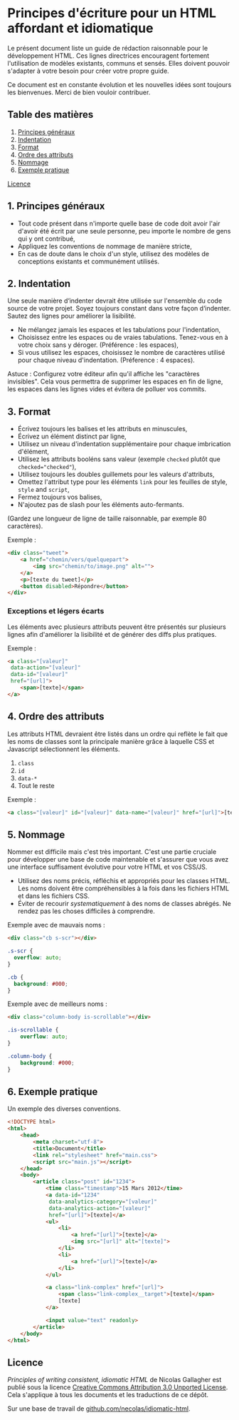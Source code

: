 # Principes d'écriture pour un HTML affordant et idiomatique

Le présent document liste un guide de rédaction raisonnable pour le développement HTML.
Ces lignes directrices encouragent fortement l'utilisation de modèles existants, communs et sensés.
Elles doivent pouvoir s'adapter à votre besoin pour créer votre propre guide.

Ce document est en constante évolution et les nouvelles idées sont toujours les bienvenues.
Merci de bien vouloir contribuer.


## Table des matières

1. [Principes généraux](#general-principles)
2. [Indentation](#whitespace)
3. [Format](#format)
4. [Ordre des attributs](#attribute-order)
5. [Nommage](#naming)
6. [Exemple pratique](#example)

[Licence](#license)


<a name="general-principles"></a>
## 1. Principes généraux

* Tout code présent dans n'importe quelle base de code doit avoir l'air d'avoir été écrit par une seule personne,
  peu importe le nombre de gens qui y ont contribué,
* Appliquez les conventions de nommage de manière stricte,
* En cas de doute dans le choix d'un style, utilisez des modèles de conceptions existants et communément utilisés.


<a name="whitespace"></a>
## 2. Indentation

Une seule manière d‘indenter devrait être utilisée sur l'ensemble du code source de votre projet.
Soyez toujours constant dans votre façon d‘indenter. Sautez des lignes pour améliorer la lisibilité.

* Ne mélangez jamais les espaces et les tabulations pour l'indentation,
* Choisissez entre les espaces ou de vraies tabulations. Tenez-vous en à votre choix sans y déroger. (Préférence : les espaces),
* Si vous utilisez les espaces, choisissez le nombre de caractères utilisé pour chaque niveau d'indentation. (Préference : 4 espaces).

Astuce : Configurez votre éditeur afin qu'il affiche les "caractères invisibles".
Cela vous permettra de supprimer les espaces en fin de ligne, les espaces dans les lignes vides et évitera de
polluer vos commits.


<a name="format"></a>
## 3. Format

* Écrivez toujours les balises et les attributs en minuscules,
* Écrivez un élément distinct par ligne,
* Utilisez un niveau d'indentation supplémentaire pour chaque imbrication d'élément,
* Utilisez les attributs booléns sans valeur (exemple `checked` plutôt que `checked="checked"`),
* Utilisez toujours les doubles guillemets pour les valeurs d'attributs,
* Omettez l'attribut type pour les éléments `link` pour les feuilles de style, `style` and `script`,
* Fermez toujours vos balises,
* N'ajoutez pas de slash pour les éléments auto-fermants.

(Gardez une longueur de ligne de taille raisonnable, par exemple 80 caractères).

Exemple :

```html
<div class="tweet">
    <a href="chemin/vers/quelquepart">
        <img src="chemin/to/image.png" alt="">
    </a>
    <p>[texte du tweet]</p>
    <button disabled>Répondre</button>
</div>
```

### Exceptions et légers écarts

Les éléments avec plusieurs attributs peuvent être présentés sur plusieurs lignes afin
d'améliorer la lisibilité et de générer des diffs plus pratiques.

Exemple :

```html
<a class="[valeur]"
 data-action="[valeur]"
 data-id="[valeur]"
 href="[url]">
    <span>[texte]</span>
</a>
```


<a name="attribute-order"></a>
## 4. Ordre des attributs

Les attributs HTML devraient être listés dans un ordre qui reflète le fait que les noms de
classes sont la principale manière grâce à laquelle CSS et Javascript sélectionnent les éléments.

1. `class`
2. `id`
3. `data-*`
4. Tout le reste

Exemple :

````html
<a class="[valeur]" id="[valeur]" data-name="[valeur]" href="[url]">[texte]</a>
````


<a name="naming"></a>
## 5. Nommage

Nommer est difficile mais c'est très important. C'est une partie cruciale pour développer une base
de code maintenable et s'assurer que vous avez une interface suffisament évolutive pour votre HTML et vos CSS/JS.

* Utilisez des noms précis, réfléchis et appropriés pour les classes HTML.
  Les noms doivent être compréhensibles à la fois dans les fichiers HTML et dans les fichiers CSS.
* Éviter de recourir _systematiquement_ à des noms de classes abrégés.
  Ne rendez pas les choses difficiles à comprendre.

Exemple avec de mauvais noms :

```html
<div class="cb s-scr"></div>
```

```css
.s-scr {
  overflow: auto;
}

.cb {
  background: #000;
}
```

Exemple avec de meilleurs noms :

```html
<div class="column-body is-scrollable"></div>
```

```css
.is-scrollable {
    overflow: auto;
}

.column-body {
    background: #000;
}
```


<a name="example"></a>
## 6. Exemple pratique

Un exemple des diverses conventions.

```html
<!DOCTYPE html>
<html>
    <head>
        <meta charset="utf-8">
        <title>Document</title>
        <link rel="stylesheet" href="main.css">
        <script src="main.js"></script>
    </head>
    <body>
        <article class="post" id="1234">
            <time class="timestamp">15 Mars 2012</time>
            <a data-id="1234"
             data-analytics-category="[valeur]"
             data-analytics-action="[valeur]"
             href="[url]">[texte]</a>
            <ul>
                <li>
                    <a href="[url]">[texte]</a>
                    <img src="[url]" alt="[texte]">
                </li>
                <li>
                    <a href="[url]">[texte]</a>
                </li>
            </ul>

            <a class="link-complex" href="[url]">
                <span class="link-complex__target">[texte]</span>
                [texte]
            </a>

            <input value="text" readonly>
        </article>
    </body>
</html>
```


<a name="license"></a>
## Licence

_Principles of writing consistent, idiomatic HTML_ de Nicolas Gallagher est publié sous la licence [Creative Commons Attribution 3.0 Unported
License](http://creativecommons.org/licenses/by/3.0/). Cela s'applique à tous les documents et les traductions de ce dépôt.

Sur une base de travail de 
[github.com/necolas/idiomatic-html](https://github.com/necolas/idiomatic-html).
